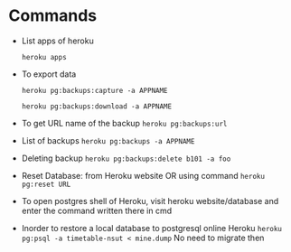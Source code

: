 

 
# Commands
 - List apps of heroku 

    
   `heroku apps`

- To export data

	`heroku pg:backups:capture -a APPNAME`

	`heroku pg:backups:download -a APPNAME`

- To get URL name of the backup
`heroku pg:backups:url`

 - List of backups 
`heroku pg:backups -a APPNAME`

- Deleting backup
`heroku pg:backups:delete b101 -a foo`

- Reset Database: from Heroku website
OR using command
`heroku pg:reset URL`

- To open postgres shell of Heroku, visit heroku website/database
and enter the command written there in cmd


- Inorder to restore a local database to postgresql online Heroku
`heroku pg:psql -a timetable-nsut < mine.dump` 
 No need to migrate then



